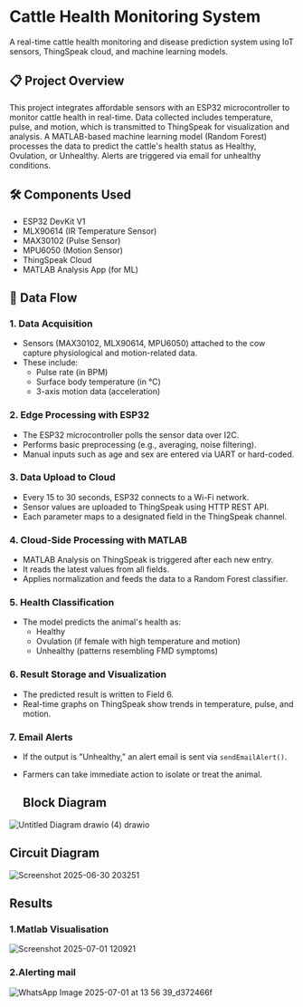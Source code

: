 # Cattle Health Monitoring System

A real-time cattle health monitoring and disease prediction system using IoT sensors, ThingSpeak cloud, and machine learning models.

## 📋 Project Overview

This project integrates affordable sensors with an ESP32 microcontroller to monitor cattle health in real-time. Data collected includes temperature, pulse, and motion, which is transmitted to ThingSpeak for visualization and analysis. A MATLAB-based machine learning model (Random Forest) processes the data to predict the cattle's health status as Healthy, Ovulation, or Unhealthy. Alerts are triggered via email for unhealthy conditions.

## 🛠 Components Used
- ESP32 DevKit V1
- MLX90614 (IR Temperature Sensor)
- MAX30102 (Pulse Sensor)
- MPU6050 (Motion Sensor)
- ThingSpeak Cloud
- MATLAB Analysis App (for ML)

 ## 🔄 Data Flow
### 1. Data Acquisition
- Sensors (MAX30102, MLX90614, MPU6050) attached to the cow capture physiological and motion-related data.
- These include:
  - Pulse rate (in BPM)
  - Surface body temperature (in °C)
  - 3-axis motion data (acceleration)

### 2. Edge Processing with ESP32
- The ESP32 microcontroller polls the sensor data over I2C.
- Performs basic preprocessing (e.g., averaging, noise filtering).
- Manual inputs such as age and sex are entered via UART or hard-coded.

### 3. Data Upload to Cloud
- Every 15 to 30 seconds, ESP32 connects to a Wi-Fi network.
- Sensor values are uploaded to ThingSpeak using HTTP REST API.
- Each parameter maps to a designated field in the ThingSpeak channel.

### 4. Cloud-Side Processing with MATLAB
- MATLAB Analysis on ThingSpeak is triggered after each new entry.
- It reads the latest values from all fields.
- Applies normalization and feeds the data to a Random Forest classifier.

### 5. Health Classification
- The model predicts the animal's health as:
  - Healthy
  - Ovulation (if female with high temperature and motion)
  - Unhealthy (patterns resembling FMD symptoms)

### 6. Result Storage and Visualization
- The predicted result is written to Field 6.
- Real-time graphs on ThingSpeak show trends in temperature, pulse, and motion.

### 7. Email Alerts
- If the output is "Unhealthy," an alert email is sent via `sendEmailAlert()`.
- Farmers can take immediate action to isolate or treat the animal.

  ## Block Diagram
  

![Untitled Diagram drawio (4) drawio](https://github.com/user-attachments/assets/379a43c8-ef38-4d44-beaa-31e690c7b2b4)

## Circuit Diagram
![Screenshot 2025-06-30 203251](https://github.com/user-attachments/assets/4cb5b943-e6b9-4358-87a6-4d96873cfd83)



## Results
### 1.Matlab Visualisation
![Screenshot 2025-07-01 120921](https://github.com/user-attachments/assets/0565a374-f3b4-458a-bcd2-7c032e95676a)


### 2.Alerting mail




![WhatsApp Image 2025-07-01 at 13 56 39_d372466f](https://github.com/user-attachments/assets/faeaae31-9a6d-48ff-9f73-33d458b96fd2)
